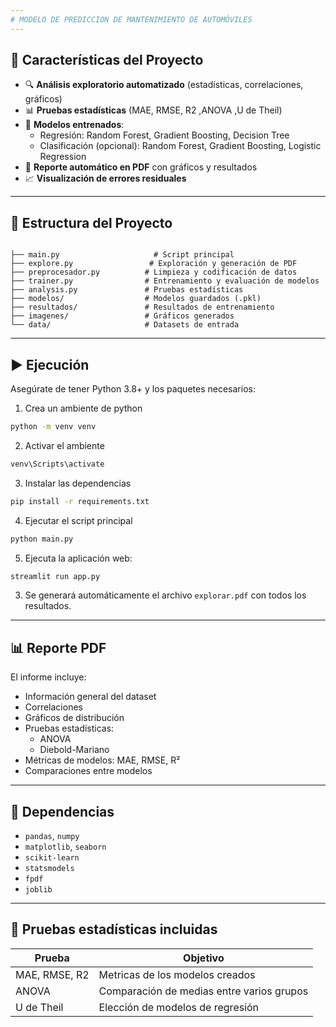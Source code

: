 ```yaml
---
# MODELO DE PREDICCION DE MANTENIMIENTO DE AUTOMÓVILES
---
```


## 🧠 Características del Proyecto

- 🔍 **Análisis exploratorio automatizado** (estadísticas, correlaciones, gráficos)
- 📊 **Pruebas estadísticas** (MAE, RMSE, R2 ,ANOVA ,U de Theil)
- 🤖 **Modelos entrenados**:
  - Regresión: Random Forest, Gradient Boosting, Decision Tree
  - Clasificación (opcional): Random Forest, Gradient Boosting, Logistic Regression
- 📄 **Reporte automático en PDF** con gráficos y resultados
- 📈 **Visualización de errores residuales**

---

## 📁 Estructura del Proyecto

```

├── main.py                     # Script principal
├── explore.py                 # Exploración y generación de PDF
├── preprocesador.py          # Limpieza y codificación de datos
├── trainer.py                # Entrenamiento y evaluación de modelos
├── analysis.py               # Pruebas estadísticas
├── modelos/                  # Modelos guardados (.pkl)
├── resultados/               # Resultados de entrenamiento
├── imagenes/                 # Gráficos generados
└── data/                     # Datasets de entrada

````

---

## ▶️ Ejecución

Asegúrate de tener Python 3.8+ y los paquetes necesarios:

1. Crea un ambiente de python
```bash
python -m venv venv
````

2. Activar el ambiente
```bash
venv\Scripts\activate
````

3. Instalar las dependencias
```bash
pip install -r requirements.txt
````

4. Ejecutar el script principal
```bash
python main.py

````

5. Ejecuta la aplicación web:

```bash
streamlit run app.py
```

3. Se generará automáticamente el archivo `explorar.pdf` con todos los resultados.

---

## 📊 Reporte PDF

El informe incluye:

* Información general del dataset
* Correlaciones
* Gráficos de distribución
* Pruebas estadísticas:
  * ANOVA
  * Diebold-Mariano
* Métricas de modelos: MAE, RMSE, R²
* Comparaciones entre modelos

---

## 📌 Dependencias

* `pandas`, `numpy`
* `matplotlib`, `seaborn`
* `scikit-learn`
* `statsmodels`
* `fpdf`
* `joblib`

---

## 🧪 Pruebas estadísticas incluidas

| Prueba          | Objetivo                                          |
| --------------- | ------------------------------------------------- |
| MAE, RMSE, R2   | Metricas de los modelos creados
| ANOVA           | Comparación de medias entre varios grupos         |
| U de Theil      | Elección de modelos de regresión                  |


```
